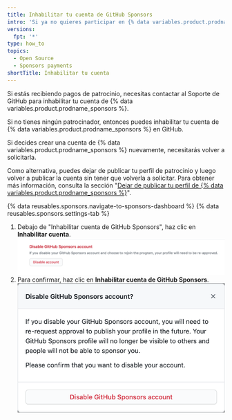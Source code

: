 ```yaml
---
title: Inhabilitar tu cuenta de GitHub Sponsors
intro: 'Si ya no quieres participar en {% data variables.product.prodname_sponsors %}, puedes inhabilitar tu cuenta de {% data variables.product.prodname_sponsors %}.'
versions:
  fpt: '*'
type: how_to
topics:
  - Open Source
  - Sponsors payments
shortTitle: Inhabilitar tu cuenta
---
```


Si estás recibiendo pagos de patrocinio, necesitas contactar al Soporte de GitHub para inhabilitar tu cuenta de {% data variables.product.prodname_sponsors %}.

Si no tienes ningún patrocinador, entonces puedes inhabilitar tu cuenta de {% data variables.product.prodname_sponsors %} en GitHub.

Si decides crear una cuenta de {% data variables.product.prodname_sponsors %} nuevamente, necesitarás volver a solicitarla.

Como alternativa, puedes dejar de publicar tu perfil de patrocinio y luego volver a publicar la cuenta sin tener que volverla a solicitar. Para obtener más información, consulta la sección "[Dejar de publicar tu perfil de {% data variables.product.prodname_sponsors %}](/sponsors/receiving-sponsorships-through-github-sponsors/unpublishing-your-github-sponsors-profile)".

{% data reusables.sponsors.navigate-to-sponsors-dashboard %}
{% data reusables.sponsors.settings-tab %}
1. Debajo de "Inhabilitar cuenta de GitHub Sponsors", haz clic en **Inhabilitar cuenta**.  
   ![Botón de "Inhabilitar tu cuenta"](/assets/images/help/sponsors/disable-your-account-button.png)
2. Para confirmar, haz clic en **Inhabilitar cuenta de GitHub Sponsors**. ![Botón de "Inhabilitar cuenta de GitHub Sponsors"](/assets/images/help/sponsors/disable-github-sponsors-account-dialog.png)
